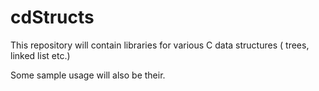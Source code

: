 cdStructs
=========

This repository will contain libraries for various C data structures ( trees, linked list etc.)

Some sample usage will also be their.
